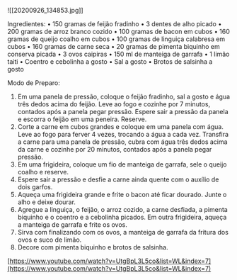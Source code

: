 
![[20200926_134853.jpg]]

Ingredientes:
• 150 gramas de feijão fradinho • 3 dentes de alho picado 
• 200 gramas de arroz branco cozido 
• 100 gramas de bacon em cubos 
• 160 gramas de queijo coalho em cubos 
• 100 gramas de linguiça calabresa em cubos 
• 160 gramas de carne seca 
• 20 gramas de pimenta biquinho em conserva picada 
• 3 ovos caipiras 
• 150 ml de manteiga de garrafa 
• 1 limão taiti 
• Coentro e cebolinha a gosto 
• Sal a gosto 
• Brotos de salsinha a gosto

Modo de Preparo:
1. Em uma panela de pressão, coloque o feijão fradinho, sal a gosto e água três dedos acima do feijão. Leve ao fogo e cozinhe por 7 minutos, contados após a panela pegar pressão. Espere sair a pressão da panela e escorra o feijão em uma peneira. Reserve.
2. Corte a carne em cubos grandes e coloque em uma panela com água. Leve ao fogo para ferver 4 vezes, trocando a água a cada vez. Transfira a carne para uma panela de pressão, cubra com água três dedos acima da carne e cozinhe por 20 minutos, contados após a panela pegar pressão.
3. Em uma frigideira, coloque um fio de manteiga de garrafa, sele o queijo coalho e reserve.
4. Espere sair a pressão e desfie a carne ainda quente com o auxílio de dois garfos.
5. Aqueça uma frigideira grande e frite o bacon até ficar dourado. Junte o alho e deixe dourar.
6. Agregue a linguiça, o feijão, o arroz cozido, a carne desfiada, a pimenta biquinho e o coentro e a cebolinha picados. Em outra frigideira, aqueça a manteiga de garrafa e frite os ovos.
7. Sirva com finalizando com os ovos, a manteiga de garrafa da fritura dos ovos e suco de limão.
8. Decore com pimenta biquinho e brotos de salsinha.

[https://www.youtube.com/watch?v=UtgBpL3L5co&list=WL&index=7](https://www.youtube.com/watch?v=UtgBpL3L5co&list=WL&index=7)